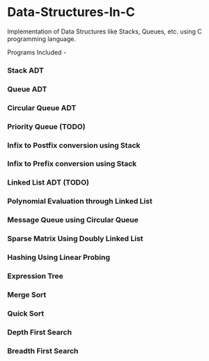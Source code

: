 
# Data-Structures-In-C
Implementation of Data Structures like Stacks, Queues, etc. using C programming language.

Programs Included -

### Stack ADT
### Queue ADT
### Circular Queue ADT
### Priority Queue (TODO)
### Infix to Postfix conversion using Stack
### Infix to Prefix conversion using Stack
### Linked List ADT (TODO)
### Polynomial Evaluation through Linked List
### Message Queue using Circular Queue
### Sparse Matrix Using Doubly Linked List
### Hashing Using Linear Probing
### Expression Tree 
### Merge Sort
### Quick Sort
### Depth First Search
### Breadth First Search
